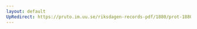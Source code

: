```yaml
---
layout: default
UpRedirect: https://pruto.im.uu.se/riksdagen-records-pdf/1880/prot-1880--fk--004.pdf
---
```

